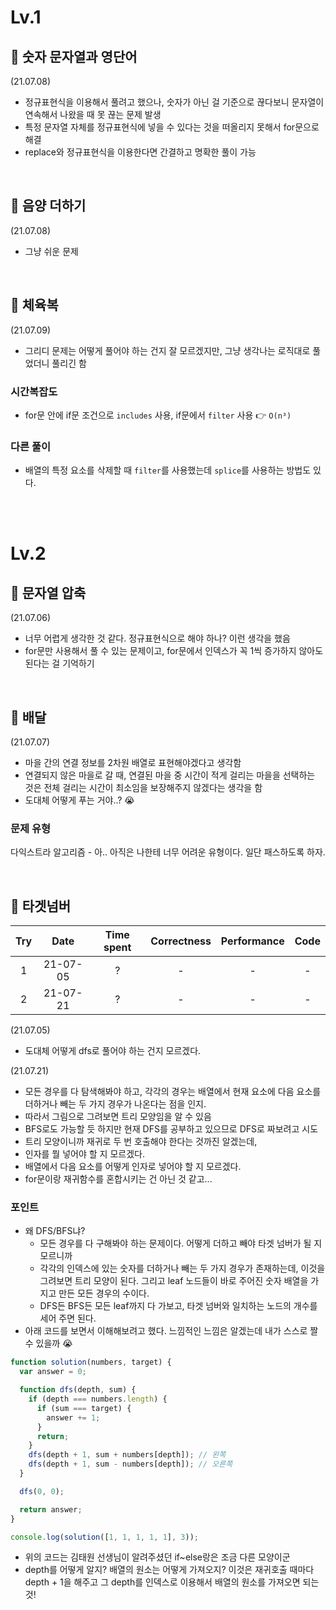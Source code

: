 # Lv.1

## 🤖 숫자 문자열과 영단어

(21.07.08)

- 정규표현식을 이용해서 풀려고 했으나, 숫자가 아닌 걸 기준으로 끊다보니 문자열이 연속해서 나왔을 때 못 끊는 문제 발생
- 특정 문자열 자체를 정규표현식에 넣을 수 있다는 것을 떠올리지 못해서 for문으로 해결
- replace와 정규표현식을 이용한다면 간결하고 명확한 풀이 가능

<br>

## 🤖 음양 더하기

(21.07.08)

- 그냥 쉬운 문제

<br>

## 🤖 체육복

(21.07.09)

- 그리디 문제는 어떻게 풀어야 하는 건지 잘 모르겠지만, 그냥 생각나는 로직대로 풀었더니 풀리긴 함

### 시간복잡도

- for문 안에 if문 조건으로 `includes` 사용, if문에서 `filter` 사용 👉 `O(n³)`

### 다른 풀이

- 배열의 특정 요소를 삭제할 때 `filter`를 사용했는데 `splice`를 사용하는 방법도 있다.

<br>
<br>

# Lv.2

## 🤖 문자열 압축

(21.07.06)

- 너무 어렵게 생각한 것 같다. 정규표현식으로 해야 하나? 이런 생각을 했음
- for문만 사용해서 풀 수 있는 문제이고, for문에서 인덱스가 꼭 1씩 증가하지 않아도 된다는 걸 기억하기

<br>

## 🤖 배달

(21.07.07)

- 마을 간의 연결 정보를 2차원 배열로 표현해야겠다고 생각함
- 연결되지 않은 마을로 갈 때, 연결된 마을 중 시간이 적게 걸리는 마을을 선택하는 것은 전체 걸리는 시간이 최소임을 보장해주지 않겠다는 생각을 함
- 도대체 어떻게 푸는 거야..? 😭

### 문제 유형

다익스트라 알고리즘 - 아.. 아직은 나한테 너무 어려운 유형이다. 일단 패스하도록 하자.

<br>

## 🤖 타겟넘버

| Try |   Date   | Time spent | Correctness | Performance | Code |
| :-: | :------: | :--------: | :---------: | :---------: | :--: |
|  1  | 21-07-05 |     ?      |      -      |      -      |  -   |
|  2  | 21-07-21 |     ?      |      -      |      -      |  -   |

(21.07.05)

- 도대체 어떻게 dfs로 풀어야 하는 건지 모르겠다.

(21.07.21)

- 모든 경우를 다 탐색해봐야 하고, 각각의 경우는 배열에서 현재 요소에 다음 요소를 더하거나 빼는 두 가지 경우가 나온다는 점을 인지.
- 따라서 그림으로 그려보면 트리 모양임을 알 수 있음
- BFS로도 가능할 듯 하지만 현재 DFS를 공부하고 있으므로 DFS로 짜보려고 시도
- 트리 모양이니까 재귀로 두 번 호출해야 한다는 것까진 알겠는데,
- 인자를 뭘 넣어야 할 지 모르겠다.
- 배열에서 다음 요소를 어떻게 인자로 넣어야 할 지 모르겠다.
- for문이랑 재귀함수를 혼합시키는 건 아닌 것 같고...

### 포인트

- 왜 DFS/BFS냐?
  - 모든 경우를 다 구해봐야 하는 문제이다. 어떻게 더하고 빼야 타겟 넘버가 될 지 모르니까
  - 각각의 인덱스에 있는 숫자를 더하거나 빼는 두 가지 경우가 존재하는데, 이것을 그려보면 트리 모양이 된다. 그리고 leaf 노드들이 바로 주어진 숫자 배열을 가지고 만든 모든 경우의 수이다.
  - DFS든 BFS든 모든 leaf까지 다 가보고, 타겟 넘버와 일치하는 노드의 개수를 세어 주면 된다.
- 아래 코드를 보면서 이해해보려고 했다. 느낌적인 느낌은 알겠는데 내가 스스로 짤 수 있을까 😭

```js
function solution(numbers, target) {
  var answer = 0;

  function dfs(depth, sum) {
    if (depth === numbers.length) {
      if (sum === target) {
        answer += 1;
      }
      return;
    }
    dfs(depth + 1, sum + numbers[depth]); // 왼쪽
    dfs(depth + 1, sum - numbers[depth]); // 오른쪽
  }

  dfs(0, 0);

  return answer;
}

console.log(solution([1, 1, 1, 1, 1], 3));
```

- 위의 코드는 김태원 선생님이 알려주셨던 if~else랑은 조금 다른 모양이군
- depth를 어떻게 알지? 배열의 원소는 어떻게 가져오지? 이것은 재귀호출 때마다 depth + 1을 해주고 그 depth를 인덱스로 이용해서 배열의 원소를 가져오면 되는 것!

